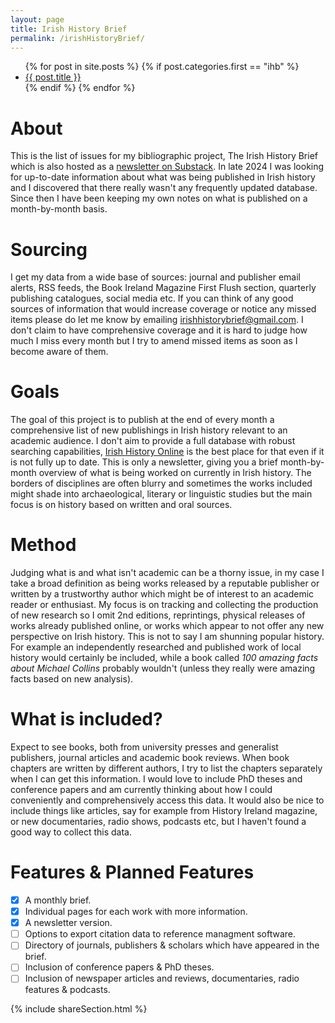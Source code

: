 ```yaml
---
layout: page
title: Irish History Brief
permalink: /irishHistoryBrief/
---
```

<ul>
{% for post in site.posts %}
    {% if post.categories.first == "ihb" %}
        <li>
            <a href="{{ post.url }}">{{ post.title }}</a>
        </li>
    {% endif %}
{% endfor %}
</ul>

# About
This is the list of issues for my bibliographic project, The Irish History Brief which is also hosted as a [newsletter on Substack](https://irishhistorybrief.substack.com/). In late 2024 I was looking for up-to-date information about what was being published in Irish history and I discovered that there really wasn't any frequently updated database. Since then I have been keeping my own notes on what is published on a month-by-month basis.

# Sourcing
I get my data from a wide base of sources: journal and publisher email alerts, RSS feeds, the Book Ireland Magazine First Flush section, quarterly publishing catalogues, social media etc. If you can think of any good sources of information that would increase coverage or notice any missed items please do let me know by emailing irishhistorybrief@gmail.com. I don't claim to have comprehensive coverage and it is hard to judge how much I miss every month but I try to amend missed items as soon as I become aware of them.

# Goals
The goal of this project is to publish at the end of every month a comprehensive list of new publishings in Irish history relevant to an academic audience. I don't aim to provide a full database with robust searching capabilities, [Irish History Online](https://www.iho.ie/) is the best place for that even if it is not fully up to date. This is only a newsletter, giving you a brief month-by-month overview of what is being worked on currently in Irish history. The borders of disciplines are often blurry and sometimes the works included might shade into archaeological, literary or linguistic studies but the main focus is on history based on written and oral sources.

# Method
Judging what is and what isn't academic can be a thorny issue, in my case I take a broad definition as being works released by a reputable publisher or written by a trustworthy author which might be of interest to an academic reader or enthusiast. My focus is on tracking and collecting the production of new research so I omit 2nd editions, reprintings, physical releases of works already published online, or works which appear to not offer any new perspective on Irish history. This is not to say I am shunning popular history. For example an independently researched and published work of local history would certainly be included, while a book called *100 amazing facts about Michael Collins* probably wouldn't (unless they really were amazing facts based on new analysis).

# What is included?
Expect to see books, both from university presses and generalist publishers, journal articles and academic book reviews. When book chapters are written by different authors, I try to list the chapters separately when I can get this information. I would love to include PhD theses and conference papers and am currently thinking about how I could conveniently and comprehensively access this data. It would also be nice to include things like articles, say for example from History Ireland magazine, or new documentaries, radio shows, podcasts etc, but I haven't found a good way to collect this data.

# Features & Planned Features
- [x] A monthly brief.
- [x] Individual pages for each work with more information.
- [x] A newsletter version.
- [ ] Options to export citation data to reference managment software.
- [ ] Directory of journals, publishers & scholars which have appeared in the brief.
- [ ] Inclusion of conference papers & PhD theses.
- [ ] Inclusion of newspaper articles and reviews, documentaries, radio features & podcasts.

{% include shareSection.html %}